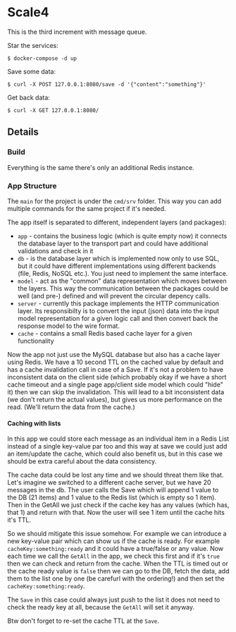 # Scale4

This is the third increment with message queue.


Star the services:

```
$ docker-compose -d up
```

Save some data:
```
$ curl -X POST 127.0.0.1:8080/save -d '{"content":"something"}'
```

Get back data:
```
$ curl -X GET 127.0.0.1:8080/
```

## Details

### Build

Everything is the same there's only an additional Redis instance.

### App Structure

The `main` for the project is under the `cmd/srv` folder. This way you can add multiple commands for the same project if it's needed.

The app itself is separated to different, independent layers (and packages):

- `app` - contains the business logic (which is quite empty now) it connects the database layer to the transport part and could have additional validations and check in it
- `db` - is the database layer which is implemented now only to use SQL, but it could have different implementations using different backends (file, Redis, NoSQL etc.). You just need to implement the same interface.
- `model` - act as the "common" data representation which moves between the layers. This way the communication between the packages could be well (and pre-) defined and will prevent the circular depency calls.
- `server` - currently this package implements the HTTP communication layer. Its responsibilty is to convert the input (json) data into the input model representation for a given logic call and then convert back the response model to the wire format.
- `cache` - contains a small Redis based cache layer for a given functionality


Now the app not just use the MySQL database but also has a cache layer using Redis.
We have a 10 second TTL on the cached value by default and has a cache invalidation call in case of a Save. If it's not a problem to have inconsistent data on the client side (which probably okay if we have a short cache timeout and a single page app/client side model which could "hide" it) then we can skip the invalidation. This will lead to a bit inconsistent data (we don't return the actual values), but gives us more performance on the read. (We'll return the data from the cache.)


#### Caching with lists
In this app we could store each message as an individual item in a Redis List instead of a single key-value par too and this way at save we could just add an item/update the cache, which could also benefit us, but in this case we should be extra careful about the data consistency.

The cache data could be lost any time and we should threat them like that.
Let's imagine we switched to a different cache server, but we have 20 messages in the db. The user calls the Save which will append 1 value to the DB (21 items) and 1 value to the Redis list (which is empty so 1 item).
Then in the GetAll we just check if the cache key has any values (which has, that 1) and return with that.
Now the user will see 1 item until the cache hits it's TTL.

So we should mitigate this issue somehow.
For example we can introduce a new key-value pair which can show us if the cache is ready. For example `cacheKey:something:ready` and it could have a true/false or any value.
Now each time we call the `GetAll` in the app, we check this first and if it's `true` then we can check and return from the cache.
When the TTL is timed out or the cache ready value is `false` then we can go to the DB, fetch the data, add them to the list one by one (be carefurl with the ordering!) and then set the `cacheKey:something:ready`.

The `Save` in this case could always just push to the list it does not need to check the ready key at all, because the `GetAll` will set it anyway.

Btw don't forget to re-set the cache TTL at the `Save`.
